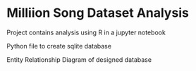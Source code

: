 # Milliion Song Dataset Analysis

Project contains analysis using R in a jupyter notebook

Python file to create sqlite database

Entity Relationship Diagram of designed database